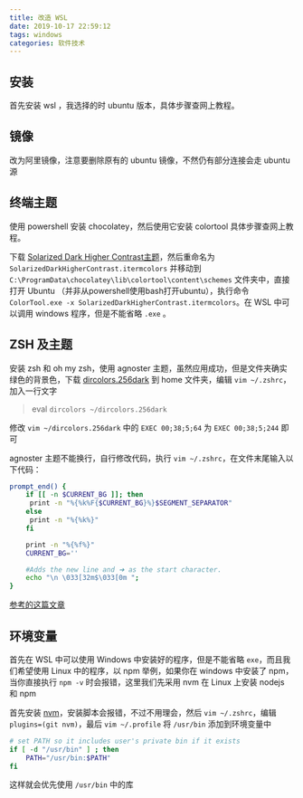 ```yaml
---
title: 改造 WSL
date: 2019-10-17 22:59:12
tags: windows
categories: 软件技术
---
```


## 安装

首先安装 wsl ，我选择的时 ubuntu 版本，具体步骤查网上教程。

## 镜像

改为阿里镜像，注意要删除原有的 ubuntu 镜像，不然仍有部分连接会走 ubuntu 源

## 终端主题

使用 powershell 安装 chocolatey，然后使用它安装 colortool 具体步骤查网上教程。

下载 [Solarized Dark Higher Contrast主题](https://raw.githubusercontent.com/mbadolato/iTerm2-Color-Schemes/master/schemes/Solarized%20Dark%20Higher%20Contrast.itermcolors)，然后重命名为 `SolarizedDarkHigherContrast.itermcolors` 并移动到 `C:\ProgramData\chocolatey\lib\colortool\content\schemes` 文件夹中，直接打开 Ubuntu （并非从powershell使用bash打开ubuntu），执行命令 `ColorTool.exe -x SolarizedDarkHigherContrast.itermcolors`。在 WSL 中可以调用 windows 程序，但是不能省略 `.exe` 。

## ZSH 及主题

安装 zsh 和 oh my zsh，使用 agnoster 主题，虽然应用成功，但是文件夹确实绿色的背景色，下载 [dircolors.256dark](https://raw.githubusercontent.com/seebi/dircolors-solarized/master/dircolors.256dark) 到 home 文件夹，编辑 `vim ~/.zshrc`，加入一行文字

> eval `dircolors ~/dircolors.256dark`

修改 `vim ~/dircolors.256dark` 中的 `EXEC 00;38;5;64` 为 `EXEC 00;38;5;244` 即可

agnoster 主题不能换行，自行修改代码，执行 `vim ~/.zshrc`，在文件末尾输入以下代码：

```bash
prompt_end() {
    if [[ -n $CURRENT_BG ]]; then
     print -n "%{%k%F{$CURRENT_BG}%}$SEGMENT_SEPARATOR"
    else
     print -n "%{%k%}"
    fi

    print -n "%{%f%}"
    CURRENT_BG=''

    #Adds the new line and ➜ as the start character.
    echo "\n \033[32m$\033[0m ";
}
```


[参考的这篇文章](https://medium.com/@Andreas_cmj/how-to-setup-a-nice-looking-terminal-with-wsl-in-windows-10-creators-update-2b468ed7c326)

## 环境变量

首先在 WSL 中可以使用 Windows 中安装好的程序，但是不能省略 `exe`，而且我们希望使用 Linux 中的程序，以 npm 举例，如果你在 windows 中安装了 npm，当你直接执行 `npm -v` 时会报错，这里我们先采用 nvm 在 Linux 上安装 nodejs 和 npm

首先安装 [nvm](https://github.com/nvm-sh/nvm)，安装脚本会报错，不过不用理会，然后 `vim ~/.zshrc`，编辑 `plugins=(git nvm)`，最后 `vim ~/.profile` 将 `/usr/bin` 添加到环境变量中

```bash
# set PATH so it includes user's private bin if it exists
if [ -d "/usr/bin" ] ; then
    PATH="/usr/bin:$PATH"
fi
```

这样就会优先使用 `/usr/bin` 中的库
